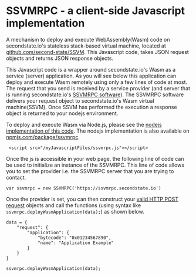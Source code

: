 # SSVMRPC - a client-side Javascript implementation

A mechanism to deploy and execute WebAssembly(Wasm) code on secondstate.io's stateless stack-based virtual machine, located at [github.com/second-state/SSVM](https://github.com/second-state/SSVM). This Javascript code, takes JSON request objects and returns JSON response objects. 

This Javascript code is a wrapper around secondstate.io's Wasm as a service (server) application. As you will see below this application can deploy and execute Wasm remotely using only a few lines of code at most. The request that you send is received by a service provider (and server that is running secondstate.io's [SSVMRPC software](https://github.com/second-state/SSVMRPC)). The SSVMRPC software delivers your request object to secondstate.io's Wasm virtual machine(SSVM). Once SSVM has performed the execution a response object is returned to your nodejs environment.

To deploy and execute Wasm via Node.js, please see the [nodejs implementation of this code](https://raw.githubusercontent.com/second-state/SSVMRPC/master/nodejs/ssvmrpc.js). The nodejs implementation is also available on [npmjs.com/package/ssvmrpc](https://www.npmjs.com/package/ssvmrpc).
```
 <script src="/myJavascriptFiles/ssvmrpc.js"></script>
 ```
Once the js is accessible in your web page, the following line of code can be used to initialize an instance of the SSVMRPC. This line of code allows you to set the provider i.e. the SSVMRPC server that you are trying to contact.
```
var ssvmrpc = new SSVMRPC('https://ssvmrpc.secondstate.io')
```
Once the provider is set, you can then construct your [valid HTTP POST request](https://github.com/second-state/SSVMRPC/blob/master/documentation/specifications/http_post_specification.md) objects and call the functions (using syntax like `ssvmrpc.deployWasmApplication(data);`) as shown below.
```
data = {
	"request": {
		"application": {
			"bytecode": "0x01234567890",
			"name": "Application Example"
		}
	}
}

```

```
ssvmrpc.deployWasmApplication(data);
```
